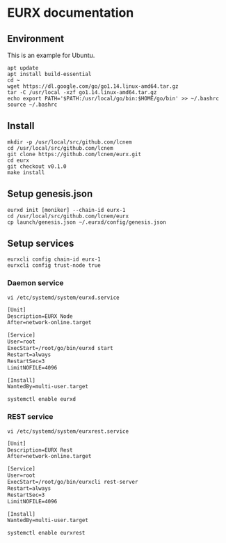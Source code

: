 # EURX documentation

## Environment

This is an example for Ubuntu.

```shell
apt update
apt install build-essential
cd ~
wget https://dl.google.com/go/go1.14.linux-amd64.tar.gz
tar -C /usr/local -xzf go1.14.linux-amd64.tar.gz
echo export PATH='$PATH:/usr/local/go/bin:$HOME/go/bin' >> ~/.bashrc
source ~/.bashrc
```

## Install

```shell
mkdir -p /usr/local/src/github.com/lcnem
cd /usr/local/src/github.com/lcnem
git clone https://github.com/lcnem/eurx.git
cd eurx
git checkout v0.1.0
make install
```

## Setup genesis.json

```shell
eurxd init [moniker] --chain-id eurx-1
cd /usr/local/src/github.com/lcnem/eurx
cp launch/genesis.json ~/.eurxd/config/genesis.json
```

## Setup services

```shell
eurxcli config chain-id eurx-1
eurxcli config trust-node true
```

### Daemon service

```shell
vi /etc/systemd/system/eurxd.service
```

```txt
[Unit]
Description=EURX Node
After=network-online.target

[Service]
User=root
ExecStart=/root/go/bin/eurxd start
Restart=always
RestartSec=3
LimitNOFILE=4096

[Install]
WantedBy=multi-user.target
```

```shell
systemctl enable eurxd
```

### REST service

```shell
vi /etc/systemd/system/eurxrest.service
```

```txt
[Unit]
Description=EURX Rest
After=network-online.target

[Service]
User=root
ExecStart=/root/go/bin/eurxcli rest-server
Restart=always
RestartSec=3
LimitNOFILE=4096

[Install]
WantedBy=multi-user.target
```

```shell
systemctl enable eurxrest
```

